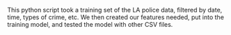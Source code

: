 This python script took a training set of the LA police data, filtered by date, time, types of crime, etc. We then created our features needed, put into the training model, and tested the model with other CSV files. 

